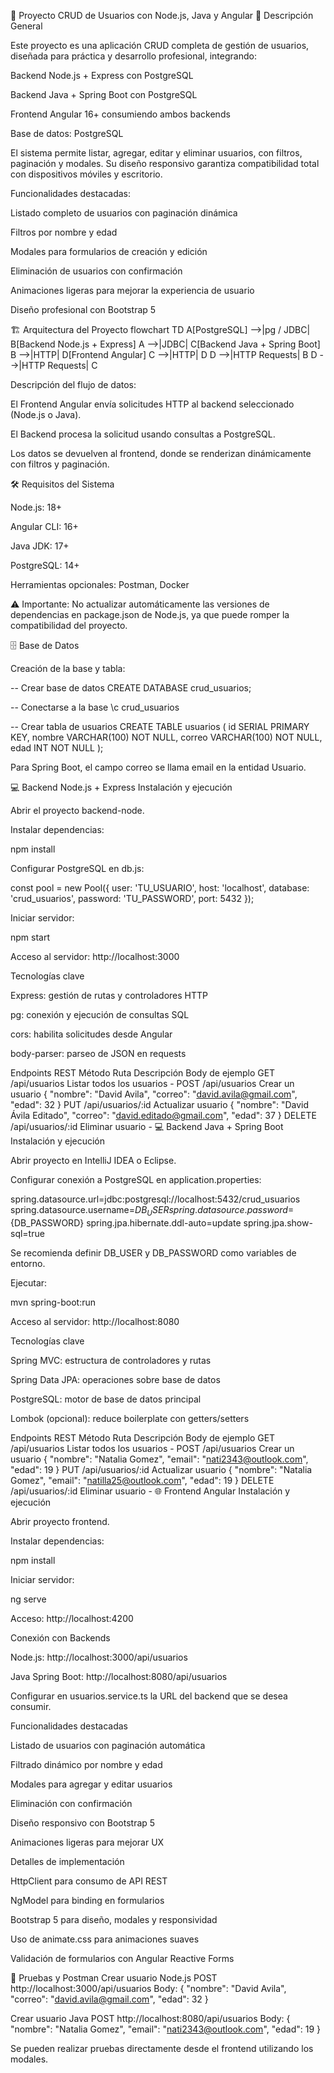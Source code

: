 📌 Proyecto CRUD de Usuarios con Node.js, Java y Angular
📝 Descripción General

Este proyecto es una aplicación CRUD completa de gestión de usuarios, diseñada para práctica y desarrollo profesional, integrando:

Backend Node.js + Express con PostgreSQL

Backend Java + Spring Boot con PostgreSQL

Frontend Angular 16+ consumiendo ambos backends

Base de datos: PostgreSQL

El sistema permite listar, agregar, editar y eliminar usuarios, con filtros, paginación y modales. Su diseño responsivo garantiza compatibilidad total con dispositivos móviles y escritorio.

Funcionalidades destacadas:

Listado completo de usuarios con paginación dinámica

Filtros por nombre y edad

Modales para formularios de creación y edición

Eliminación de usuarios con confirmación

Animaciones ligeras para mejorar la experiencia de usuario

Diseño profesional con Bootstrap 5

🏗 Arquitectura del Proyecto
flowchart TD
    A[PostgreSQL] -->|pg / JDBC| B[Backend Node.js + Express]
    A -->|JDBC| C[Backend Java + Spring Boot]
    B -->|HTTP| D[Frontend Angular]
    C -->|HTTP| D
    D -->|HTTP Requests| B
    D -->|HTTP Requests| C


Descripción del flujo de datos:

El Frontend Angular envía solicitudes HTTP al backend seleccionado (Node.js o Java).

El Backend procesa la solicitud usando consultas a PostgreSQL.

Los datos se devuelven al frontend, donde se renderizan dinámicamente con filtros y paginación.

🛠 Requisitos del Sistema

Node.js: 18+

Angular CLI: 16+

Java JDK: 17+

PostgreSQL: 14+

Herramientas opcionales: Postman, Docker

⚠️ Importante: No actualizar automáticamente las versiones de dependencias en package.json de Node.js, ya que puede romper la compatibilidad del proyecto.

🗄 Base de Datos

Creación de la base y tabla:

-- Crear base de datos
CREATE DATABASE crud_usuarios;

-- Conectarse a la base
\c crud_usuarios

-- Crear tabla de usuarios
CREATE TABLE usuarios (
    id SERIAL PRIMARY KEY,
    nombre VARCHAR(100) NOT NULL,
    correo VARCHAR(100) NOT NULL,
    edad INT NOT NULL
);


Para Spring Boot, el campo correo se llama email en la entidad Usuario.

💻 Backend Node.js + Express
Instalación y ejecución

Abrir el proyecto backend-node.

Instalar dependencias:

npm install


Configurar PostgreSQL en db.js:

const pool = new Pool({
  user: 'TU_USUARIO',
  host: 'localhost',
  database: 'crud_usuarios',
  password: 'TU_PASSWORD',
  port: 5432
});


Iniciar servidor:

npm start


Acceso al servidor: http://localhost:3000

Tecnologías clave

Express: gestión de rutas y controladores HTTP

pg: conexión y ejecución de consultas SQL

cors: habilita solicitudes desde Angular

body-parser: parseo de JSON en requests

Endpoints REST
Método	Ruta	Descripción	Body de ejemplo
GET	/api/usuarios	Listar todos los usuarios	-
POST	/api/usuarios	Crear un usuario	{ "nombre": "David Avila", "correo": "david.avila@gmail.com", "edad": 32 }
PUT	/api/usuarios/:id	Actualizar usuario	{ "nombre": "David Ávila Editado", "correo": "david.editado@gmail.com", "edad": 37 }
DELETE	/api/usuarios/:id	Eliminar usuario	-
💻 Backend Java + Spring Boot
Instalación y ejecución

Abrir proyecto en IntelliJ IDEA o Eclipse.

Configurar conexión a PostgreSQL en application.properties:

spring.datasource.url=jdbc:postgresql://localhost:5432/crud_usuarios
spring.datasource.username=${DB_USER}
spring.datasource.password=${DB_PASSWORD}
spring.jpa.hibernate.ddl-auto=update
spring.jpa.show-sql=true


Se recomienda definir DB_USER y DB_PASSWORD como variables de entorno.

Ejecutar:

mvn spring-boot:run


Acceso al servidor: http://localhost:8080

Tecnologías clave

Spring MVC: estructura de controladores y rutas

Spring Data JPA: operaciones sobre base de datos

PostgreSQL: motor de base de datos principal

Lombok (opcional): reduce boilerplate con getters/setters

Endpoints REST
Método	Ruta	Descripción	Body de ejemplo
GET	/api/usuarios	Listar todos los usuarios	-
POST	/api/usuarios	Crear un usuario	{ "nombre": "Natalia Gomez", "email": "nati2343@outlook.com", "edad": 19 }
PUT	/api/usuarios/:id	Actualizar usuario	{ "nombre": "Natalia Gomez", "email": "natilla25@outlook.com", "edad": 19 }
DELETE	/api/usuarios/:id	Eliminar usuario	-
🌐 Frontend Angular
Instalación y ejecución

Abrir proyecto frontend.

Instalar dependencias:

npm install


Iniciar servidor:

ng serve


Acceso: http://localhost:4200

Conexión con Backends

Node.js: http://localhost:3000/api/usuarios

Java Spring Boot: http://localhost:8080/api/usuarios

Configurar en usuarios.service.ts la URL del backend que se desea consumir.

Funcionalidades destacadas

Listado de usuarios con paginación automática

Filtrado dinámico por nombre y edad

Modales para agregar y editar usuarios

Eliminación con confirmación

Diseño responsivo con Bootstrap 5

Animaciones ligeras para mejorar UX

Detalles de implementación

HttpClient para consumo de API REST

NgModel para binding en formularios

Bootstrap 5 para diseño, modales y responsividad

Uso de animate.css para animaciones suaves

Validación de formularios con Angular Reactive Forms

🧪 Pruebas y Postman
Crear usuario Node.js
POST http://localhost:3000/api/usuarios
Body:
{
  "nombre": "David Avila",
  "correo": "david.avila@gmail.com",
  "edad": 32
}

Crear usuario Java
POST http://localhost:8080/api/usuarios
Body:
{
  "nombre": "Natalia Gomez",
  "email": "nati2343@outlook.com",
  "edad": 19
}


Se pueden realizar pruebas directamente desde el frontend utilizando los modales.
